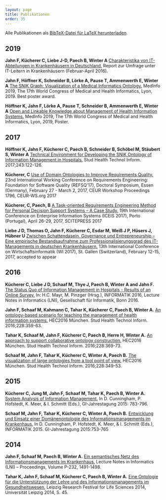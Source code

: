 ```yaml
---
layout: page
title: Publikationen
order: 35
---
```


Alle Publikationen als <a href="public/snik.bib" target="_blank">BibTeX-Datei für LaTeX herunterladen</a>.

## 2019

**Jahn F, Kücherer C, Liebe J-D, Paech B, Winter A**
<a href="public/Charakteristika von IT-Abteilungen in Krankenhaeusern in Deutschland.pdf">Charakteristika von IT-Abteilungen in Krankenhäusern in Deutschland.</a>
Report zur Umfrage unter IT-Leitern in Krankenhäusern (Februar-April 2016).

**Jahn F, Höffner K, Schneider B, Lörke A, Pause T, Ammenwerth E, Winter A**
<a href="public/The SNIK Graph Visualization of a Medical Informatics Ontology.pdf">The SNIK Graph: Visualization of a Medical Informatics Ontology.</a>
MedInfo 2019, The 17th World Congress of Medical and Health Informatics, Lyon, 2019.
Best poster award.

**Höffner K, Jahn F, Lörke A, Pause T, Schneider B, Ammenwerth E, Winter A**
<a href="public/Open and Linkable Knowledge About Management of Health Information Systems.pdf">Open and Linkable Knowledge about Management of Health Information Systems.</a>
MedInfo 2019, The 17th World Congress of Medical and Health Informatics, Lyon, 2019, Poster.

## 2017
**Höffner K, Jahn F, Kücherer C, Paech B, Schneider B, Schöbel M, Stäubert S, Winter A**
<a href="public/Technical Environment for Developing the SNIK Ontology of Information Management in Hospitals.pdf">Technical Environment for Developing the SNIK Ontology of Information Management in Hospitals.</a>
Stud Health Technol Inform. 2017;243:122-126.

**Kücherer, C**
<a href="public/Use of Domain Ontologies to Improve Requirements Quality.pdf">Use of Domain Ontologies to Improve Requirements Quality.</a>
23nd International Working Conference on Requirements Engineering: Foundation for Software Quality (REFSQ'17), Doctoral Symposium, Essen (Germany), February 27 - March 2, 2017, CEUR Workshop Proceedings 1796, CEUR-WS.org 2017

**Kücherer, C, Paech, B**
<a href="public/A Task-oriented Requirements Engineering Method for Personal Decision Support Systems.pdf">A Task-oriented Requirements Engineering Method for Personal Decision Support Systems – A Case Study.</a>
19th International Conference on Enterprise Information Systems (ICEIS 2017), Porto (Portugal), April 26-29, 2017, SCITEPRESS 2017

**Liebe J D, Thomas O, Jahn F, Kücherer C, Esdar M, Weiß J P, Hüsers J, Hübner U**
<a href="public/Zwischen Schattendasein Governance und Entrepreneurship.pdf">Zwischen Schattendasein, Governance und Entrepreneurship – Eine empirische Bestandsaufnahme zum Professionalisierungsgrad des IT-Managements in deutschen Krankenhäusern.</a>
13th International Conference on Wirtschaftsinformatik (WI 2017), St. Gallen (Switzerland), February 12-15, 2017, accepted to appear

## 2016
**Kücherer C, Liebe J D, Schaaf M, Thye J, Paech B, Winter A and Jahn F.**
<a href="public/The Status Quo of Information Management in Hospitals.pdf">The Status Quo of Information Management in Hospitals - Results of an Online Survey.</a>
In: H.C. Mayr, M. Pinzger (Hrsg.), INFORMATIK 2016, Lecture Notes in Informatics (LNI), Gesellschaft für Informatik, Bonn 2016.

**Jahn F, Schaaf M, Kahmann C, Tahar K, Kücherer C, Paech B, Winter A.**
<a href="public/An Ontology-Based Scenario for Teaching the Management of Health Information Systems.pdf">An ontology-based scenario for teaching the management of health information systems.</a>
HEC2016 München. Stud Health Technol Inform. 2016;228:359-63.

**Tahar K, Schaaf M, Jahn F, Kücherer C, Paech B, Herre H, Winter A.**
<a href="public/An Approach to Support Collaborative Ontology Construction.pdf">An approach to support collaborative ontology construction.</a>
HEC2016 München. Stud Health Technol Inform. 2016;228:369-73.

**Schaaf M, Jahn F, Tahar K, Kücherer C, Winter A, Paech B.**
<a href="public/Visualization of Large Ontologies in University Education from a Tool Point of View.pdf">The visualization of large ontologies from a tool point of view.</a>
HEC2016 München. Stud Health Technol Inform. 2016;228:349-53.

## 2015
**Kücherer C, Jung M, Jahn F, Schaaf M, Tahar K, Paech B, Winter A.**
<a href="public/System Analysis of Information Management.pdf">System Analysis of Information Management.</a>
In D. Cunningham, P. Hofstedt, K. Meer, & I. Schmitt (Eds.), GI-Jahrestagung 2015: 783-796.

**Schaaf M, Jahn F, Tahar K, Kücherer C, Winter A, Paech B.**
<a href="public/Entwicklung und Einsatz einer Domaenenontologie des Informationsmanagements im Krankenhaus.pdf">Entwicklung und Einsatz einer Domänenontologie des Informationsmanagements im Krankenhaus.</a>
In D. Cunningham, P. Hofstedt, K. Meer, & I. Schmitt (Eds.), INFORMATIK 2015. GI-Jahrestagung 2015:753-765

## 2014
**Jahn F, Schaaf M, Paech B, Winter A.**
<a href="public/Ein semantisches Netz des Informationsmanagements im Krankenhaus.pdf">Ein semantisches Netz des Informationsmanagements im Krankenhaus.</a>
Lecture Notes in Informatics (LNI) – Proceedings, Volume P-232, 1491-1498.

**Tahar K, Jahn F, Schaaf M, Kücherer C, Paech B, Winter A.**
<a href="public/Eine Ontologie für die Unterstützung der Lehre und des Informationsmanagements im Gesundheitswesen.pdf">Eine Ontologie für die Unterstützung der Lehre und des Informationsmanagements im Gesundheitswesen.</a>
Leipzig Research Festival for Life Sciences 2014, Universität Leipzig 2014, S. 45.

<!-- use css for superduper collapsibles -->
<!--
<link rel="stylesheet" href="public/css/collapse.css">
## Papers

<p align="center"><iframe width="560" height="630" src="public/paper_vdornauer.pdf" frameborder="0" allowfullscreen></iframe></p>

* Dornauer V, Jahn F, Hoeffner K, Winter A, Ammenwerth E. <br>**Use of Natural Language Processing for Precise Retrieval of Key Elements of Health IT Evaluation Studies.**
<p align="center"><a href="http://ebooks.iospress.nl/publication/54602">Link</a></p>

<div class="wrap-collabsible">
  <input id="collapsible0" class="toggle" type="checkbox">
  <label for="collapsible0" class="lbl-toggle">Open BibTeX</label>
  <div class="collapsible-content">
    <div class="content-inner">
      <p>
        @article{hito_nlp_paper,<br>
        author = {Dornauer, Verena and Jahn, Franziska and Höffner, Konrad and Winter, Alfred and Ammenwerth, Elske},<br>
        year = {2020},<br>
        month = {06},<br>
        pages = {95-98},<br>
        title = {Use of Natural Language Processing for Precise Retrieval of Key Elements of Health IT Evaluation Studies},<br>
        volume = {272},<br>
        journal = {Studies in health technology and informatics},<br>
        doi = {10.3233/SHTI200502}}
      </p>
    </div>
  </div>
</div>
<p align="center"><iframe width="560" height="630" src="public/paper_fjahn.pdf" frameborder="0" allowfullscreen></iframe></p>

* Jahn F, Bindel M, Hoeffner K, Ghalandari M, Schneider B, Stäubert S, Dornauer V, Karopka T, Ammenwerth E, Winter A. <br>**Towards Precise Descriptions of Medical Free/Libre and Open Source Software.**
<p align="center"><a href="https://ebooks.iospress.nl/publication/54205">Link</a></p>

<div class="wrap-collabsible">
  <input id="collapsible0" class="toggle" type="checkbox">
  <label for="collapsible0" class="lbl-toggle">Open BibTeX</label>
  <div class="collapsible-content">
    <div class="content-inner">
      <p>
        @article{hito_medfloss_paper,<br>
        author = {Jahn, Franziska and Bindel, Michelle and Hoeffner, Konrad and Ghalandari, Maryam and Schneider, Birgit and Staeubert, Sebastian and Dornauer, Verena and Karopka, Thomas and Ammenwerth, Elske and Winter, Alfred},<br>
        year = {2020},<br>
        pages = {463-468},<br>
        title = {Towards Precise Descriptions of Medical Free/Libre and Open Source Software},<br>
        volume = {270},<br>
        journal = {Digital Personalized Health and Medicine},<br>
        doi = {10.3233/SHTI200203}}
      </p>
    </div>
  </div>
</div>
## Posters
<figure>
<center>
<a href="public/gmds-2019-poster-vd.svg">
<img src="public/gmds-2019-poster-vd-400.png" alt="Developing and implementing a health IT ontology for facilitating retrieval of health IT evaluation studies"/>
</a>
</center>
<figcaption>
Developing and implementing a health IT ontology for facilitating retrieval of health IT evaluation studies.<br>
Verena Dornauer, Maryam Ghalandari, Konrad Höffner, Franziska Jahn, Alfred Winter, Elske Ammenwerth.
GMDS 2019, Dortmund.
</figcaption>
</figure>

<div class="wrap-collabsible">
  <input id="collapsible1" class="toggle" type="checkbox">
  <label for="collapsible1" class="lbl-toggle">Open BibTeX</label>
  <div class="collapsible-content">
    <div class="content-inner">
      <p>
      @INPROCEEDINGS {hitomethods1,<br>
          author    = "Verena Dornauer, Maryam Ghalandari, Konrad Höffner, Franziska Jahn, Alfred Winter, Elske Ammenwerth",<br>
          title     = "Developing and implementing a health {IT} ontology for facilitating retrieval of health {IT} evaluation studies",<br>
          booktitle = "64. Jahrestagung der Deutschen Gesellschaft für Medizinische Informatik, Biometrie und Epidemiologie e. V. (GMDS)",<br>
          year      = "2019"}
      </p>
    </div>
  </div>
</div>

<figure>
<center>
<a href="public/icimth-2019-poster-vd.svg">
<img src="public/icimth-2019-poster-vd-400.png" alt="Challenges and solutions while developing HITO&ndash;a Health IT Ontology"/>
</a>
</center>
<figcaption>
Challenges and solutions while developing HITO&ndash;a Health IT Ontology.<br>
Verena Dornauer, Maryam Ghalandari, Konrad Höffner, Franziska Jahn, Birgit Schneider, Alfred Winter, Elske Ammenwerth.
ICIMTH 2019, Athens. Best Poster Award.
</figcaption>
</figure>

<div class="wrap-collabsible">
  <input id="collapsible2" class="toggle" type="checkbox">
  <label for="collapsible2" class="lbl-toggle">Open BibTeX</label>
  <div class="collapsible-content">
    <div class="content-inner">
      <p>
      @INPROCEEDINGS {hitomethods2,<br>
          author    = "Verena Dornauer, Maryam Ghalandari, Konrad Höffner, Franziska Jahn, Birgit Schneider, Alfred Winter, Elske Ammenwerth",<br>
          title     = "Challenges and solutions while developing {HITO}–a {H}ealth {IT} {O}ntology",<br>
          booktitle = "International Conference on Informatics, Management, and Technology in Healthcare",<br>
          year      = "2019"}
      </p>
    </div>
  </div>
</div>

<figure>
<center>
<a href="public/medinfo-2019-poster-ea.svg">
<img src="public/medinfo-2019-poster-ea-400.png" alt="An Ontology for Describing Health IT Interventions: Methodological Considerations"/>
</a>
</center>
<figcaption>
An Ontology for Describing Health IT Interventions: Methodological Considerations.<br>
Elske Ammenwerth, Verena Dornauer, Maryam Ghalandari, Franziska Jahn, Nicolet de Keizer, Alfred Winter.<br>
Proceedings of Medinfo 2019, the 17th World Congress on Medical and Health Informatics, 25.-30.8.2019, Lyon.<br>
Amsterdam: IOS Press. pp. 1419-20.
</figcaption>
</figure>

<div class="wrap-collabsible">
  <input id="collapsible3" class="toggle" type="checkbox">
  <label for="collapsible3" class="lbl-toggle">Open BibTeX</label>
  <div class="collapsible-content">
    <div class="content-inner">
      <p>
      @INPROCEEDINGS {hitomethods3,<br>
        title={An Ontology for Describing Health {IT} Interventions: {M}ethodological Considerations},<br>
        author={Ammenwerth, Elske and Dornauer, Verena and Ghalandari, Maryam and Jahn, Franziska and Winter, Alfred},<br>
        journal={GMDS},<br>
        volume={264},<br>
        pages={1419--1420},<br>
        year={2019} }
      </p>
    </div>
  </div>
</div>

<script>
let myLabels = document.querySelectorAll('.lbl-toggle');

Array.from(myLabels).forEach(label => {
  label.addEventListener('keydown', e => {
    // 32 === spacebar
    // 13 === enter
    if (e.which === 32 || e.which === 13) {
      e.preventDefault();
      label.click();
    };
  });
});
</script>

## Workshops/Presentations

<p align="center">
<iframe width="560" height="315" src="https://www.youtube.com/embed/ZcF0uyZMjvQ?rel=0;autoplay=1;modestbranding=1" frameborder="0" allow="accelerometer; autoplay; encrypted-media; gyroscope; picture-in-picture" allowfullscreen></iframe></p>

Use of Natural Language Processing for Precise Retrieval of Key Elements of Health IT Evaluation Studies (Workshop with V.Dornauer)
<br>
<p align="center"><a href="https://www.youtube.com/watch?v=ZcF0uyZMjvQ">Link</a></p>

<div class="wrap-collabsible">
  <input id="collapsible4" class="toggle" type="checkbox">
  <label for="collapsible4" class="lbl-toggle">Open BibTeX</label>
  <div class="collapsible-content">
    <div class="content-inner">
      <p>
        @article{hito_nlp_workshop,<br>
        author = {Dornauer, Verena and Jahn, Franziska and Höffner, Konrad and Winter, Alfred and Ammenwerth, Elske},<br>
        year = {2020},<br>
        month = {06},<br>
        pages = {95-98},<br>
        title = {Use of Natural Language Processing for Precise Retrieval of Key Elements of Health IT Evaluation Studies},<br>
        volume = {272},<br>
        journal = {Studies in health technology and informatics},<br>
        doi = {10.3233/SHTI200502}}
      </p>
    </div>
  </div>
</div>

<p align="center"><iframe width="560" height="315" src="public/presentation_fjahn.pdf" frameborder="0" allowfullscreen></iframe></p>

An ontology for precise descriptions of medical free/libre open source software (Presentation by Franziska Jahn, Thomas Karopka et al.)
<br>
<p align="center"><a href="https://www.orthanc-server.com/static.php?page=conference-schedule">Link</a></p>

<h4>Abstract</h4>
The website medfloss.org provides a platform for retrieving medical FLOSS projects. Currently, it lists 361 projects that are described by certain characteristics like application type, license, and enterprise functions supported. The vocabulary used to describe the FLOSS projects does not describe the functionalities of FLOSS projects sufficiently in many cases. An ontology enabling systematic descriptions of medical software could help developers to clearly specify the software’s functionalities and make FLOSS projects on medfloss.org even better retrievable and comparable.

HITO, the health IT ontology, is developed by an Austrian-German research team in order to support systematic descriptions of medical software. HITO integrates different existing taxonomies (e.g. parts of SNOMED CT, WHO classification of digital interventions) and software characteristics found in literature. To describe FLOSS projects on medfloss.org using HITO, the support of the FLOSS community is needed.
-->
